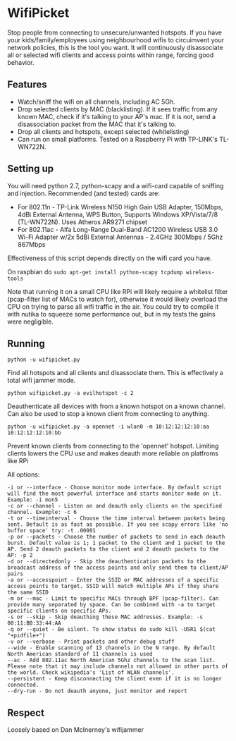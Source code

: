 # WifiPicket

Stop people from connecting to unsecure/unwanted hotspots. If you have your kids/family/employees using neighbourhood wifis to circuimvent your network policies, this is the tool you want.
It will continuously disassociate all or selected wifi clients and access points within range, forcing good behavior.

## Features
* Watch/sniff the wifi on all channels, including AC 5Gh.
* Drop selected clients by MAC (blacklisting). If it sees traffic from any known MAC, check if it's talking to your AP's mac. If it is not, send a disassociation packet from the MAC that it's talking to.
* Drop all clients and hotspots, except selected (whitelisting)
* Can run on small platforms. Tested on a Raspberry Pi with TP-LINK's TL-WN722N.


## Setting up

You will need python 2.7, python-scapy and a wifi-card capable of sniffing and injection. Recommended (and tested) cards are:
* For 802.11n - TP-Link Wireless N150 High Gain USB Adapter, 150Mbps, 4dBi External Antenna, WPS Button, Supports Windows XP/Vista/7/8 (TL-WN722N). Uses Atheros AR9271 chipset
* For 802.11ac - Alfa Long-Range Dual-Band AC1200 Wireless USB 3.0 Wi-Fi Adapter w/2x 5dBi External Antennas - 2.4GHz 300Mbps / 5Ghz 867Mbps

Effectiveness of this script depends directly on the wifi card you have.

On raspbian do
`sudo apt-get install python-scapy tcpdump wireless-tools`

Note that running it on a small CPU like RPi will likely require a whitelist filter (pcap-filter list of MACs to watch for), otherwise it would likely overload the CPU on trying to parse all wifi traffic in the air.
You could try to compile it with nutika to squeeze some performance out, but in my tests the gains were negligible.

## Running

``` shell
python -u wifipicket.py
```
Find all hotspots and all clients and disassociate them. This is effectively a total wifi jammer mode.

```shell
python wifipicket.py -a evilhotspot -c 2
```
Deauthenticate all devices with from a known hotspot on a known channel. Can also be used to stop a known client from connecting to anything.


``` shell
python -u wifipicket.py -a opennet -i wlan0 -m 10:12:12:12:10:aa 10:12:12:12:10:bb
```
Prevent known clients from connecting to the 'opennet' hotspot. Limiting clients lowers the CPU use and makes deauth more reliable on platfroms like RPi

All options:
```
-i or --interface - Choose monitor mode interface. By default script will find the most powerful interface and starts monitor mode on it. Example: -i mon5
-c or --channel - Listen on and deauth only clients on the specified channel. Example: -c 6
-t or --timeinterval - Choose the time interval between packets being sent. Default is as fast as possible. If you see scapy errors like 'no buffer space' try: -t .00001
-p or --packets - Choose the number of packets to send in each deauth burst. Default value is 1; 1 packet to the client and 1 packet to the AP. Send 2 deauth packets to the client and 2 deauth packets to the AP: -p 2
-d or --directedonly - Skip the deauthentication packets to the broadcast address of the access points and only send them to client/AP pairs
-a or --accesspoint - Enter the SSID or MAC addresses of a specific access points to target. SSID will match multiple APs if they share the same SSID
-m or --mac - Limit to specific MACs through BPF (pcap-filter). Can provide many separated by space. Can be combined with -a to target specific clients on specific APs.
-s or --skip - Skip deauthing these MAC addresses. Example: -s 00:11:BB:33:44:AA
-q or --quiet - Be silent. To show status do sudo kill -USR1 $(cat "+pidfile+")
-v or --verbose - Print packets and other debug stuff
--wide - Enable scanning of 13 channels in the N range. By default North American standard of 11 channels is used
--ac - Add 802.11ac North American 5Ghz channels to the scan list. Please note that it may include channels not allowed in other parts of the world. Check wikipedia's 'List of WLAN channels'.
--persistent - Keep disconnecting the client even if it is no longer connected.
--dry-run - Do not deauth anyone, just monitor and report
```

## Respect
Loosely based on Dan McInerney's wifijammer
